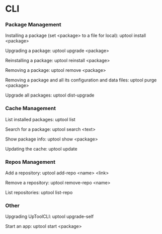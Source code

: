﻿# CLI

### Package Management

Installing a package (set \<package> to a file for local): uptool install \<package>

Upgrading a package: uptool upgrade \<package>

Reinstalling a package: uptool reinstall \<package>

Removing a package: uptool remove \<package>

Removing a package and all its configuration and data files: uptool purge \<package>

Upgrade all packages: uptool dist-upgrade

### Cache Management

List installed packages: uptool list

Search for a package: uptool search \<text>

Show package info: uptool show \<package>

Updating the cache: uptool update

### Repos Management

Add a repository: uptool add-repo \<name> \<link>

Remove a repository: uptool remove-repo \<name>

List repositories: uptool list-repo

### Other

Upgrading UpToolCLI: uptool upgrade-self

Start an app: uptool start \<package>